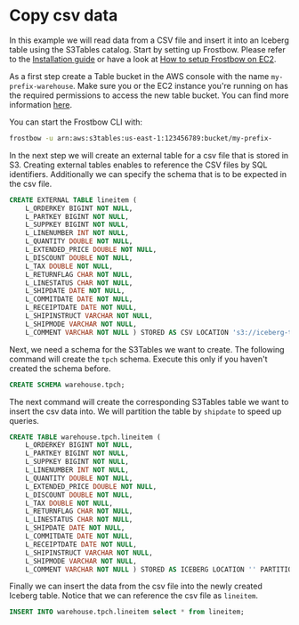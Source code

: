 # Copy csv data

In this example we will read data from a CSV file and insert it into an Iceberg table using the S3Tables catalog.
Start by setting up Frostbow. Please refer to the [Installation guide](../Installation.md) or have a look at [How to setup Frostbow on EC2](ec2.md).

As a first step create a Table bucket in the AWS console with the name `my-prefix-warehouse`. Make sure you or the EC2 instance you're running on has the required permissions to access the new table bucket. You can find more information [here](https://docs.aws.amazon.com/AmazonS3/latest/userguide/s3-tables-setting-up.html).

You can start the Frostbow CLI with:

```bash
frostbow -u arn:aws:s3tables:us-east-1:123456789:bucket/my-prefix-
```

In the next step we will create an external table for a csv file that is stored in S3. Creating external tables enables to reference the CSV files by SQL identifiers. Additionally we can specify the schema that is to be expected in the csv file.

```sql
CREATE EXTERNAL TABLE lineitem ( 
    L_ORDERKEY BIGINT NOT NULL, 
    L_PARTKEY BIGINT NOT NULL, 
    L_SUPPKEY BIGINT NOT NULL, 
    L_LINENUMBER INT NOT NULL, 
    L_QUANTITY DOUBLE NOT NULL, 
    L_EXTENDED_PRICE DOUBLE NOT NULL, 
    L_DISCOUNT DOUBLE NOT NULL, 
    L_TAX DOUBLE NOT NULL, 
    L_RETURNFLAG CHAR NOT NULL, 
    L_LINESTATUS CHAR NOT NULL, 
    L_SHIPDATE DATE NOT NULL, 
    L_COMMITDATE DATE NOT NULL, 
    L_RECEIPTDATE DATE NOT NULL, 
    L_SHIPINSTRUCT VARCHAR NOT NULL, 
    L_SHIPMODE VARCHAR NOT NULL, 
    L_COMMENT VARCHAR NOT NULL ) STORED AS CSV LOCATION 's3://iceberg-tpch-csv/lineitem.csv' OPTIONS ('has_header' 'false');
```

Next, we need a schema for the S3Tables we want to create. The following command will create the `tpch` schema. Execute this only if you haven't created the schema before.

```sql
CREATE SCHEMA warehouse.tpch;
```

The next command will create the corresponding S3Tables table we want to insert the csv data into. We will partition the table by `shipdate` to speed up queries.

```sql
CREATE TABLE warehouse.tpch.lineitem ( 
    L_ORDERKEY BIGINT NOT NULL, 
    L_PARTKEY BIGINT NOT NULL, 
    L_SUPPKEY BIGINT NOT NULL, 
    L_LINENUMBER INT NOT NULL, 
    L_QUANTITY DOUBLE NOT NULL, 
    L_EXTENDED_PRICE DOUBLE NOT NULL, 
    L_DISCOUNT DOUBLE NOT NULL, 
    L_TAX DOUBLE NOT NULL, 
    L_RETURNFLAG CHAR NOT NULL, 
    L_LINESTATUS CHAR NOT NULL, 
    L_SHIPDATE DATE NOT NULL, 
    L_COMMITDATE DATE NOT NULL, 
    L_RECEIPTDATE DATE NOT NULL, 
    L_SHIPINSTRUCT VARCHAR NOT NULL, 
    L_SHIPMODE VARCHAR NOT NULL, 
    L_COMMENT VARCHAR NOT NULL ) STORED AS ICEBERG LOCATION '' PARTITIONED BY ( "month(L_SHIPDATE)" );
```

Finally we can insert the data from the csv file into the newly created Iceberg table. Notice that we can reference the csv file as `lineitem`.

```sql
INSERT INTO warehouse.tpch.lineitem select * from lineitem;
```

